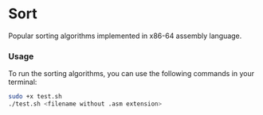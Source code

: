 # Sort

Popular sorting algorithms implemented in x86-64 assembly language.

### Usage

To run the sorting algorithms, you can use the following commands in your terminal:

```bash
sudo +x test.sh
./test.sh <filename without .asm extension>
```
